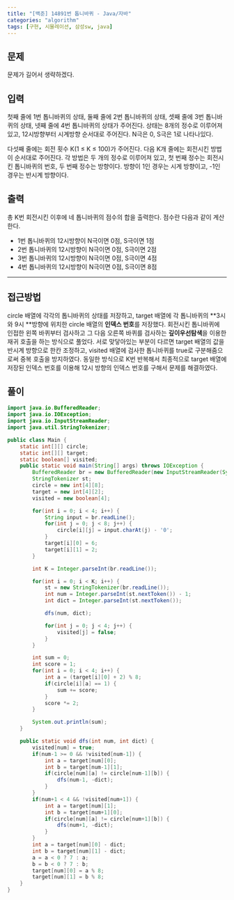 ```yaml
---
title: "[백준] 14891번 톱니바퀴 - Java/자바"
categories: "algorithm"
tags: [구현, 시뮬레이션, 삼성sw, java]
---
```


## 문제

문제가 길어서 생략하겠다.

## 입력

첫째 줄에 1번 톱니바퀴의 상태, 둘째 줄에 2번 톱니바퀴의 상태, 셋째 줄에 3번 톱니바퀴의 상태, 넷째 줄에 4번 톱니바퀴의 상태가 주어진다. 상태는 8개의 정수로 이루어져 있고, 12시방향부터 시계방향 순서대로 주어진다. N극은 0, S극은 1로 나타나있다.

다섯째 줄에는 회전 횟수 K(1 ≤ K ≤ 100)가 주어진다. 다음 K개 줄에는 회전시킨 방법이 순서대로 주어진다. 각 방법은 두 개의 정수로 이루어져 있고, 첫 번째 정수는 회전시킨 톱니바퀴의 번호, 두 번째 정수는 방향이다. 방향이 1인 경우는 시계 방향이고, -1인 경우는 반시계 방향이다.

## 출력

총 K번 회전시킨 이후에 네 톱니바퀴의 점수의 합을 출력한다. 점수란 다음과 같이 계산한다.

- 1번 톱니바퀴의 12시방향이 N극이면 0점, S극이면 1점
- 2번 톱니바퀴의 12시방향이 N극이면 0점, S극이면 2점
- 3번 톱니바퀴의 12시방향이 N극이면 0점, S극이면 4점
- 4번 톱니바퀴의 12시방향이 N극이면 0점, S극이면 8점



---



## 접근방법

circle 배열에 각각의 톱니바퀴의 상태를 저장하고, target 배열에 각 톱니바퀴의 **3시와 9시 **방향에 위치한 circle 배열의 **인덱스 번호**를 저장했다. 회전시킨 톱니바퀴에 인접한 왼쪽 바퀴부터 검사하고 그 다음 오른쪽 바퀴를 검사하는 **깊이우선탐색**을 이용한 재귀 호출을 하는 방식으로 풀었다. 서로 맞닿아있는 부분이 다르면 target 배열의 값을 반시계 방향으로 한칸 조정하고, visited 배열에 검사한 톱니바퀴를 true로 구분해줌으로써 중복 호출을 방지하였다. 동일한 방식으로 K번 반복해서 최종적으로 target 배열에 저장된 인덱스 번호를 이용해 12시 방향의 인덱스 번호를 구해서 문제를 해결하였다.



## 풀이

```java
import java.io.BufferedReader;
import java.io.IOException;
import java.io.InputStreamReader;
import java.util.StringTokenizer;

public class Main {
    static int[][] circle;
    static int[][] target;
    static boolean[] visited;
    public static void main(String[] args) throws IOException {
        BufferedReader br = new BufferedReader(new InputStreamReader(System.in));
        StringTokenizer st;
        circle = new int[4][8];
        target = new int[4][2];
        visited = new boolean[4];

        for(int i = 0; i < 4; i++) {
            String input = br.readLine();
            for(int j = 0; j < 8; j++) {
                circle[i][j] = input.charAt(j) - '0';
            }
            target[i][0] = 6;
            target[i][1] = 2;
        }

        int K = Integer.parseInt(br.readLine());

        for(int i = 0; i < K; i++) {
            st = new StringTokenizer(br.readLine());
            int num = Integer.parseInt(st.nextToken()) - 1;
            int dict = Integer.parseInt(st.nextToken());

            dfs(num, dict);

            for(int j = 0; j < 4; j++) {
                visited[j] = false;
            }
        }

        int sum = 0;
        int score = 1;
        for(int i = 0; i < 4; i++) {
            int a = (target[i][0] + 2) % 8;
            if(circle[i][a] == 1) {
                sum += score;
            }
            score *= 2;
        }

        System.out.println(sum);
    }

    public static void dfs(int num, int dict) {
        visited[num] = true;
        if(num-1 >= 0 && !visited[num-1]) {
            int a = target[num][0];
            int b = target[num-1][1];
            if(circle[num][a] != circle[num-1][b]) {
                dfs(num-1, -dict);
            }
        }
        if(num+1 < 4 && !visited[num+1]) {
            int a = target[num][1];
            int b = target[num+1][0];
            if(circle[num][a] != circle[num+1][b]) {
                dfs(num+1, -dict);
            }
        }
        int a = target[num][0] - dict;
        int b = target[num][1] - dict;
        a = a < 0 ? 7 : a;
        b = b < 0 ? 7 : b;
        target[num][0] = a % 8;
        target[num][1] = b % 8;
    }
}
```

